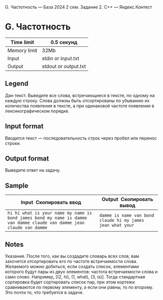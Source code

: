 G. Частотность — База 2024 2 сем. Задание 2. C++ — Яндекс.Контест

# G. Частотность

| Time limit | 0.5 секунд |
| --- | --- |
| Memory limit | 32Mb |
| Input | stdin or input.txt |
| Output | stdout or output.txt |

## Legend

Дан текст. Выведите все слова, встречающиеся в тексте, по одному на каждую строку.
Слова должны быть отсортированы по убыванию их количества появления в тексте, а при
одинаковой частоте появления в лексикографическом порядке.

## Input format

Вводится текст — последовательность строк через пробел или перенос строки.

## Output format

Выведите ответ на задачу.

## Sample

| Input  Скопировать ввод | Output  Скопировать вывод |
| --- | --- |
| `hi hi what is your name my name is bond james bond my name is damme van damme claude van damme jean claude van damme ` | `damme is name van bond claude hi my james jean what your ` |

## Notes

Указание. После того, как вы создадите словарь всех слов, вам захочется отсортировать
его по частоте встречаемости слова. Желаемого можно добиться, если создать список,
элементами которого будут пары из двух элементов: частота встречаемости слова и само
слово. Например, \[(2, hi), (1, what), (3, is)\]. Тогда стандартная сортировка будет сортировать список пар, при этом кортежи сравниваются
по первому элементу, а если они равны, то по второму. Это почти то, что требуется
в задаче.
